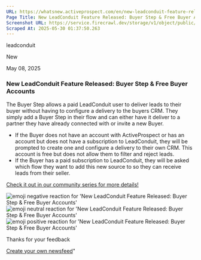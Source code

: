 ```yaml
---
URL: https://whatsnew.activeprospect.com/en/new-leadconduit-feature-released-buyer-step-free-buyer-accounts-gVHbFs1L
Page Title: New LeadConduit Feature Released: Buyer Step & Free Buyer Accounts
Screenshot URL: https://service.firecrawl.dev/storage/v1/object/public/media/screenshot-8276b880-b23f-4a32-954b-c28519a9d677.png
Scraped At: 2025-05-30 01:37:50.263
---
```

leadconduit




New




May 08, 2025

### New LeadConduit Feature Released: Buyer Step & Free Buyer Accounts

The Buyer Step allows a paid LeadConduit user to deliver leads to their buyer without having to configure a delivery to the buyers CRM. They simply add a Buyer Step in their flow and can either have it deliver to a partner they have already connected with or invite a new Buyer.

- If the Buyer does not have an account with ActiveProspect or has an account but does not have a subscription to LeadConduit, they will be prompted to create one and configure a delivery to their own CRM. This account is free but does not allow them to filter and reject leads.
- If the Buyer has a paid subscription to LeadConduit, they will be asked which flow they want to add this new source to so they can receive leads from their seller.

[Check it out in our community series for more details!](https://community.activeprospect.com/series/5621463)

![emoji negative reaction for 'New LeadConduit Feature Released: Buyer Step & Free Buyer Accounts'](https://app.getbeamer.com/images/emojiNeg.svg)![emoji neutral reaction for 'New LeadConduit Feature Released: Buyer Step & Free Buyer Accounts'](https://app.getbeamer.com/images/emojiNeut.svg)![emoji positive reaction for 'New LeadConduit Feature Released: Buyer Step & Free Buyer Accounts'](https://app.getbeamer.com/images/emojiPos.svg)

Thanks for your feedback

[Create your own newsfeed](https://www.getbeamer.com/?ref=watermark_MErKJCnu12412_public&company=ActiveProspect&watermarkRef=create&utm_term=MErKJCnu12412&utm_content=ActiveProspect&utm_source=standalone&utm_medium=footer&utm_campaign=create)"

